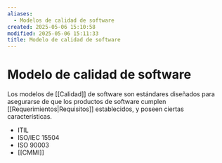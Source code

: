 ```yaml
---
aliases:
  - Modelos de calidad de software
created: 2025-05-06 15:10:58
modified: 2025-05-06 15:11:33
title: Modelo de calidad de software
---
```


# Modelo de calidad de software

Los modelos de [[Calidad]] de software son estándares diseñados para asegurarse de que los productos de software cumplen [[Requerimientos|Requisitos]] establecidos, y poseen ciertas características.

- ITIL
- ISO/IEC 15504
- ISO 90003
- [[CMMI]]
